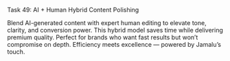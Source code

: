 Task 49: AI + Human Hybrid Content Polishing

Blend AI-generated content with expert human editing to elevate tone, clarity, and conversion power. This hybrid model saves time while delivering premium quality. Perfect for brands who want fast results but won’t compromise on depth. Efficiency meets excellence — powered by Jamalu’s touch.
